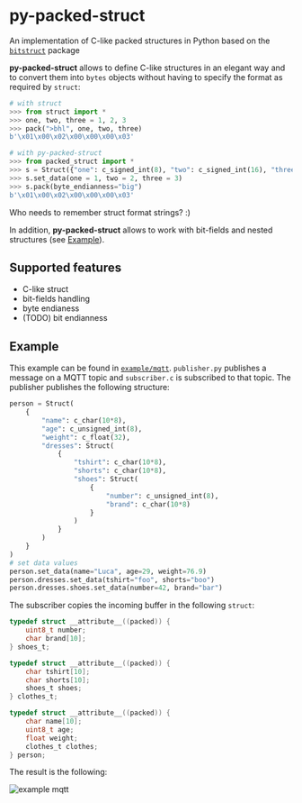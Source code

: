 # py-packed-struct
An implementation of C-like packed structures in Python based on the [`bitstruct`](https://bitstruct.readthedocs.io/en/latest/index.html) package

**py-packed-struct** allows to define C-like structures in an elegant way and to convert them into `bytes` objects without having to specify the format as required by `struct`:
```python
# with struct
>>> from struct import *
>>> one, two, three = 1, 2, 3
>>> pack(">bhl", one, two, three)
b'\x01\x00\x02\x00\x00\x00\x03'

# with py-packed-struct
>>> from packed_struct import *
>>> s = Struct({"one": c_signed_int(8), "two": c_signed_int(16), "three": c_signed_int(32) })
>>> s.set_data(one = 1, two = 2, three = 3)
>>> s.pack(byte_endianness="big")
b'\x01\x00\x02\x00\x00\x00\x03'
```
Who needs to remember struct format strings? :)

In addition, **py-packed-struct** allows to work with bit-fields and nested structures (see [Example](Example)).

Supported features
----
- C-like struct
- bit-fields handling
- byte endianess
- (TODO) bit endianness


Example
----
This example can be found in [`example/mqtt`](https://github.com/lu-maca/py-packed-struct/tree/main/examples/mqtt). `publisher.py` publishes a message on a MQTT topic and `subscriber.c` is subscribed to that topic. The publisher publishes the following structure:
```python
person = Struct(
    {
        "name": c_char(10*8),
        "age": c_unsigned_int(8),
        "weight": c_float(32),
        "dresses": Struct(
            {
                "tshirt": c_char(10*8),
                "shorts": c_char(10*8),
                "shoes": Struct(
                    {
                        "number": c_unsigned_int(8),
                        "brand": c_char(10*8)
                    }
                )
            }
        )
    }
)
# set data values
person.set_data(name="Luca", age=29, weight=76.9)
person.dresses.set_data(tshirt="foo", shorts="boo")
person.dresses.shoes.set_data(number=42, brand="bar")
```
The subscriber copies the incoming buffer in the following `struct`:
```c
typedef struct __attribute__((packed)) {
	uint8_t number;
	char brand[10];
} shoes_t;

typedef struct __attribute__((packed)) {
	char tshirt[10];
	char shorts[10];
	shoes_t shoes;
} clothes_t;

typedef struct __attribute__((packed)) {
	char name[10];
	uint8_t age;
	float weight;
	clothes_t clothes;
} person;
```

The result is the following:

![example mqtt](https://github.com/lu-maca/py-packed-struct/assets/65252677/997cadce-d79d-4117-b693-dc025957ebf9)


